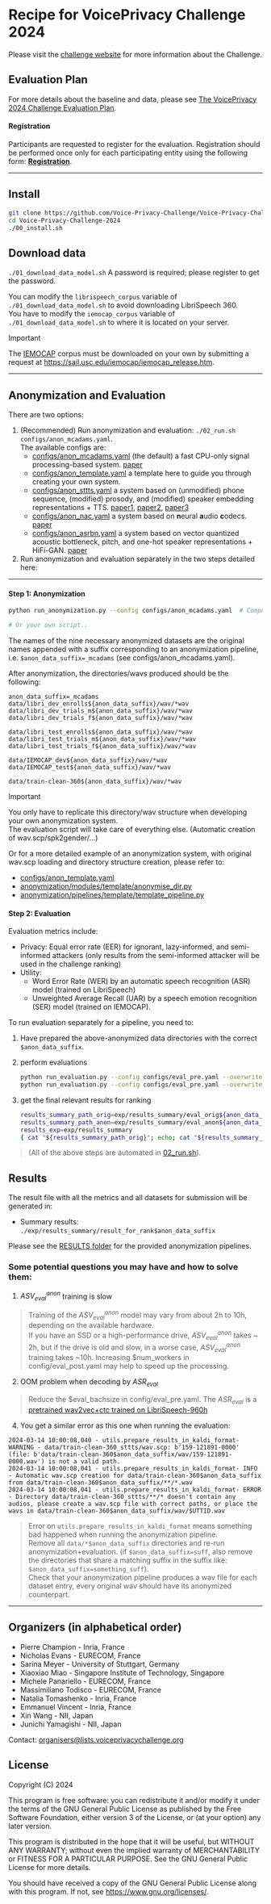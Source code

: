 # Recipe for VoicePrivacy Challenge 2024

Please visit the [challenge website](https://www.voiceprivacychallenge.org/) for more information about the Challenge.

## Evaluation Plan

For more details about the baseline and data, please see [The VoicePrivacy 2024 Challenge Evaluation Plan](https://www.voiceprivacychallenge.org/docs/VoicePrivacy_2024_Eval_Plan_v1.0.pdf).

#### Registration
Participants are requested to register for the evaluation. Registration should be performed once only for each participating entity using the following form: **[Registration](https://forms.office.com/r/T2ZHD1p3UD)**.

---

## Install
```bash
git clone https://github.com/Voice-Privacy-Challenge/Voice-Privacy-Challenge-2024.git
cd Voice-Privacy-Challenge-2024
./00_install.sh
```

## Download data

`./01_download_data_model.sh` 
A password is required; please register to get the password.  

You can modify the `librispeech_corpus` variable of `./01_download_data_model.sh` to avoid downloading LibriSpeech 360.  
You have to modify the `iemocap_corpus` variable of `./01_download_data_model.sh` to where it is located on your server.  

> [!IMPORTANT]  
> The [IEMOCAP](https://sail.usc.edu/iemocap/iemocap_release.htm) corpus must be downloaded on your own by submitting a request at https://sail.usc.edu/iemocap/iemocap_release.htm.

---

## Anonymization and Evaluation
There are two options:
1. (Recommended) Run anonymization and evaluation: `./02_run.sh configs/anon_mcadams.yaml`.  
    The available configs are:
    - [configs/anon_mcadams.yaml](configs/anon_mcadams.yaml) (the default) a fast CPU-only signal processing-based system. [paper](https://arxiv.org/abs/2011.01130)
    - [configs/anon_template.yaml](configs/anon_template.yaml) a template here to guide you through creating your own system.
    - [configs/anon_sttts.yaml](configs/anon_sttts.yaml) a system based on (unmodified) phone sequence, (modified) prosody, and (modified) speaker embedding representations + TTS. [paper1](https://www.isca-archive.org/interspeech_2022/meyer22b_interspeech.html), [paper2](https://ieeexplore.ieee.org/document/10022601), [paper3](https://ieeexplore.ieee.org/document/10096607)
    - [configs/anon_nac.yaml](configs/anon_nac.yaml) a system based on **n**eural **a**udio **c**odecs. [paper](https://arxiv.org/abs/2309.14129)
    - [configs/anon_asrbn.yaml](configs/anon_asrbn.yaml) a system based on vector quantized acoustic bottleneck, pitch, and one-hot speaker representations + HiFi-GAN. [paper](https://arxiv.org/abs/2308.04455)
2. Run anonymization and evaluation separately in the two steps detailed here:

---------------------------------------------------------------------------

#### Step 1: Anonymization
```sh
python run_anonymization.py --config configs/anon_mcadams.yaml  # Compute time varies from 30 minutes to 10 hours, depending on the number of cores.

# Or your own script..
```
The names of the nine necessary anonymized datasets are the original names appended with a suffix corresponding to an anonymization pipeline, i.e. `$anon_data_suffix=_mcadams` (see configs/anon_mcadams.yaml).  

After anonymization, the directories/wavs produced should be the following:
```log
anon_data_suffix=_mcadams
data/libri_dev_enrolls${anon_data_suffix}/wav/*wav
data/libri_dev_trials_m${anon_data_suffix}/wav/*wav
data/libri_dev_trials_f${anon_data_suffix}/wav/*wav

data/libri_test_enrolls${anon_data_suffix}/wav/*wav
data/libri_test_trials_m${anon_data_suffix}/wav/*wav
data/libri_test_trials_f${anon_data_suffix}/wav/*wav

data/IEMOCAP_dev${anon_data_suffix}/wav/*wav
data/IEMOCAP_test${anon_data_suffix}/wav/*wav

data/train-clean-360${anon_data_suffix}/wav/*wav
```

> [!IMPORTANT]  
> You only have to replicate this directory/wav
> structure when developing your own anonymization system.  
> The evaluation script will take care of everything else. (Automatic creation
> of wav.scp/spk2gender/...)  
>
> Or for a more detailed example of an anonymization system, with original wav.scp
> loading and directory structure creation, please refer to:
> - [configs/anon_template.yaml](./configs/anon_template.yaml)
> - [anonymization/modules/template/anonymise_dir.py](./anonymization/modules/template/anonymise_dir.py)
> - [anonymization/pipelines/template/template_pipeline.py](./anonymization/pipelines/template/template_pipeline.py)

#### Step 2: Evaluation
Evaluation metrics include:
- Privacy: Equal error rate (EER) for ignorant, lazy-informed, and semi-informed attackers (only results from the semi-informed attacker will be used in the challenge ranking) 
- Utility:
  - Word Error Rate (WER) by an automatic speech recognition (ASR) model (trained on LibriSpeech)
  - Unweighted Average Recall (UAR) by a speech emotion recognition (SER) model (trained on IEMOCAP).


To run evaluation separately for a pipeline, you need to:
1. Have prepared the above-anonymized data directories with the correct `$anon_data_suffix`.
2. perform evaluations
    ```sh
    python run_evaluation.py --config configs/eval_pre.yaml --overwrite "{\"anon_data_suffix\": \"$anon_data_suffix\"}" --force_compute True
    python run_evaluation.py --config configs/eval_pre.yaml --overwrite "{\"anon_data_suffix\": \"$anon_data_suffix\"}" --force_compute True
    ```

3. get the final relevant results for ranking
    ```sh
    results_summary_path_orig=exp/results_summary/eval_orig${anon_data_suffix}/results_orig.txt # the same value as $results_summary_path in configs/eval_pre.yaml
    results_summary_path_anon=exp/results_summary/eval_anon${anon_data_suffix}/results_anon.txt # the same value as $results_summary_path in configs/eval_post.yaml
    results_exp=exp/results_summary
    { cat "${results_summary_path_orig}"; echo; cat "${results_summary_path_anon}"; } > "${results_exp}/result_for_rank${anon_data_suffix}"
    ```

> (All of the above steps are automated in [02_run.sh](./02_run.sh)).

## Results

The result file with all the metrics and all datasets for submission will be generated in:
* Summary results: `./exp/results_summary/result_for_rank$anon_data_suffix`

Please see the [RESULTS folder](./results) for the provided anonymization pipelines.

### Some potential questions you may have and how to solve them:
1. $ASV_{eval}^{anon}$ training is slow
> Training of the $ASV_{eval}^{anon}$ model may vary from about 2h to 10h, depending on the available hardware.  
> If you have an SSD or a high-performance drive, $ASV_{eval}^{anon}$ takes ~ 2h, but if the drive is old and slow, in a worse case,  $ASV_{eval}^{anon}$ training takes ~10h.
> Increasing $num_workers in config/eval_post.yaml may help to speed up the processing.

2. OOM problem when decoding by $ASR_{eval}$

> Reduce the $eval_bachsize in config/eval_pre.yaml. The $ASR_{eval}$ is a [pretrained wav2vec+ctc trained on LibriSpeech-960h](https://huggingface.co/speechbrain/asr-wav2vec2-librispeech)

4. You get a similar error as this one when running the evaluation:
 ```log
 2024-03-14 10:00:08,040 - utils.prepare_results_in_kaldi_format- WARNING - data/train-clean-360_sttts/wav.scp: b'159-121891-0000' (file: b'data/train-clean-360$anon_data_suffix/wav/159-121891-0000.wav') is not a valid path.
 2024-03-14 10:00:08,041 - utils.prepare_results_in_kaldi_format- INFO - Automatic wav.scp creation for data/train-clean-360$anon_data_suffix from data/train-clean-360$anon_data_suffix/**/*.wav
 2024-03-14 10:00:08,041 - utils.prepare_results_in_kaldi_format- ERROR - Directory data/train-clean-360_sttts/**/* doesn't contain any audios, please create a wav.scp file with correct paths, or place the wavs in data/train-clean-360$anon_data_suffix/wav/$UTTID.wav
```

> Error on `utils.prepare_results_in_kaldi_format` means something bad happened when running the anonymization pipeline.  
> Remove all `data/*$anon_data_suffix` directories and re-run anonymization+evaluation. (if `$anon_data_suffix=suff`, also remove the directories that share a matching suffix in the suffix like: `$anon_data_suffix=something_suff`).  
> Check that your anonymization pipeline produces a wav file for each dataset
entry, every original wav should have its anonymized counterpart.  


---

## Organizers (in alphabetical order)


- Pierre Champion - Inria, France
- Nicholas Evans - EURECOM, France
- Sarina Meyer - University of Stuttgart, Germany
- Xiaoxiao Miao - Singapore Institute of Technology, Singapore
- Michele Panariello - EURECOM, France
- Massimiliano Todisco - EURECOM, France
- Natalia Tomashenko - Inria, France
- Emmanuel Vincent - Inria, France
- Xin Wang - NII, Japan
- Junichi Yamagishi - NII, Japan

Contact: organisers@lists.voiceprivacychallenge.org

## License

Copyright (C) 2024

This program is free software: you can redistribute it and/or modify
it under the terms of the GNU General Public License as published by
the Free Software Foundation, either version 3 of the License, or
(at your option) any later version.

This program is distributed in the hope that it will be useful,
but WITHOUT ANY WARRANTY; without even the implied warranty of
MERCHANTABILITY or FITNESS FOR A PARTICULAR PURPOSE. See the
GNU General Public License for more details.

You should have received a copy of the GNU General Public License
along with this program. If not, see <https://www.gnu.org/licenses/>.

